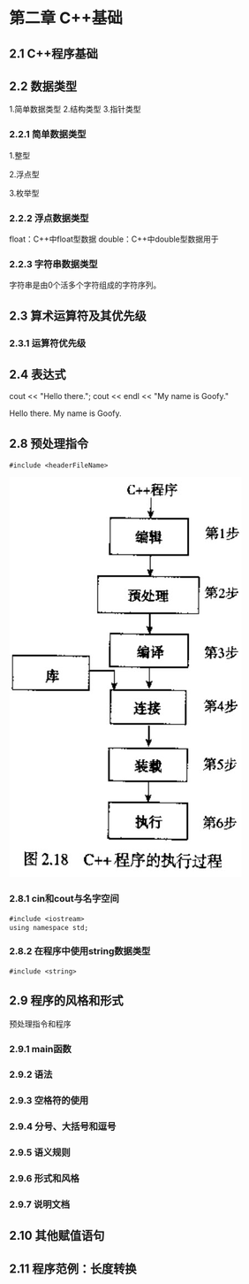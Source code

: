 # 第二章 C++基础 #

## 2.1 C++程序基础 ##

## 2.2 数据类型 ##

1.简单数据类型
2.结构类型
3.指针类型

### 2.2.1 简单数据类型 ###

1.整型

2.浮点型

3.枚举型

### 2.2.2 浮点数据类型 ###
float：C++中float型数据
double：C++中double型数据用于

### 2.2.3 字符串数据类型 ###
字符串是由0个活多个字符组成的字符序列。

## 2.3 算术运算符及其优先级 ##

### 2.3.1 运算符优先级 ###

## 2.4 表达式 ##
cout << "Hello there.";
cout << endl << "My name is Goofy."

Hello there.
My name is Goofy.

## 2.8 预处理指令 ##
	
	#include <headerFileName>

![C++程序的执行过程](img/2016-12-10_10-02-39.jpg)

### 2.8.1 cin和cout与名字空间 ###

	#include <iostream>
	using namespace std;
### 2.8.2 在程序中使用string数据类型 ###

	#include <string>

## 2.9 程序的风格和形式 ##
预处理指令和程序

### 2.9.1 main函数 ###

### 2.9.2 语法 ###

### 2.9.3 空格符的使用 ###

### 2.9.4 分号、大括号和逗号 ###

### 2.9.5 语义规则 ###

### 2.9.6 形式和风格 ###

### 2.9.7 说明文档 ###

## 2.10 其他赋值语句 ##

## 2.11 程序范例：长度转换 ##